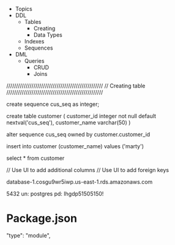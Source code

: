 - Topics
- DDL
  - Tables
    - Creating
	- Data Types
  - Indexes
  - Sequences
- DML
  - Queries
    - CRUD
	- Joins

//////////////////////////////////////////////////
// Creating table
//////////////////////////////////////////////////

create sequence cus_seq as integer;

create table customer (
  customer_id integer not null default nextval('cus_seq'),
  customer_name varchar(50)
)
				
alter sequence cus_seq owned by customer.customer_id

insert into customer (customer_name) values ('marty')

select * from customer

// Use UI to add additional columns
// Use UI to add foreign keys


database-1.cosgu9wr5iwp.us-east-1.rds.amazonaws.com

5432
un: postgres
pd: Ihgdp51505150!

# Package.json
"type": "module",